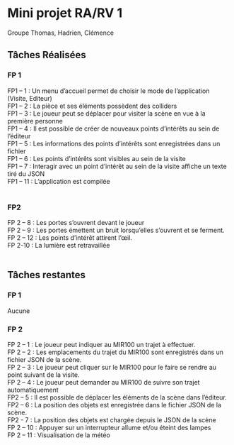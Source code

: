 # Mini projet RA/RV 1

Groupe Thomas, Hadrien, Clémence

## Tâches Réalisées

### FP 1
FP1 – 1 : Un menu d’accueil permet de choisir le mode de l’application (Visite, Editeur)<br>
FP1 – 2 : La pièce et ses éléments possèdent des colliders<br>
FP1 – 3 : Le joueur peut se déplacer pour visiter la scène en vue à la première personne<br>
FP1 – 4 : Il est possible de créer de nouveaux points d’intérêts au sein de l’éditeur<br>
FP1 – 5 : Les informations des points d’intérêts sont enregistrées dans un fichier<br>
FP1 – 6 : Les points d’intérêts sont visibles au sein de la visite<br>
FP1 – 7 : Interagir avec un point d’intérêt au sein de la visite affiche un texte tiré du JSON<br>
FP1 – 11 : L’application est compilée<br>
<br>
### FP2
FP 2 – 8 : Les portes s’ouvrent devant le joueur<br>
FP 2 – 9 : Les portes émettent un bruit lorsqu’elles s’ouvrent et se ferment.<br>
FP 2 – 12 : Les points d’intérêt attirent l’œil.<br>
FP 2-10 : La lumière est retravaillée<br>
<br>
## Tâches restantes
### FP 1
Aucune
### FP 2
FP 2 – 1 : Le joueur peut indiquer au MIR100 un trajet à effectuer.<br>
FP 2 – 2 : Les emplacements du trajet du MIR100 sont enregistrés dans un fichier JSON de la scène.<br>
FP 2 – 3 : Le joueur peut cliquer sur le MIR100 pour le faire se rendre au point suivant de la visite.<br>
FP 2 – 4 : Le joueur peut demander au MIR100 de suivre son trajet automatiquement<br>
FP2 – 5 : Il est possible de déplacer les éléments de la scène dans l’éditeur.<br>
FP2 – 6 : La position des objets est enregistrée dans le fichier JSON de la scène.<br>
FP2 - 7 : La position des objets est chargée depuis le JSON de la scène<br>
FP 2 – 10 : Appuyer sur un interrupteur allume et/ou éteint des lampes<br>
FP 2 – 11 : Visualisation de la météo<br>
